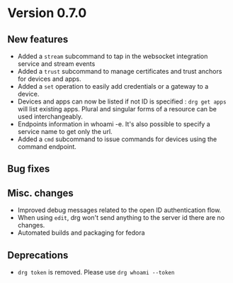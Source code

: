 # Version 0.7.0

## New features
 - Added a `stream` subcommand to tap in the websocket integration service and stream events
 - Added a `trust` subcommand to manage certificates and trust anchors for devices and apps. 
 - Added a `set` operation to easily add credentials or a gateway to a device. 
 - Devices and apps can now be listed if not ID is specified :  `drg get apps` will list existing apps. 
 Plural and singular forms of a resource can be used interchangeably.
 - Endpoints information in whoami -e. It's also possible to specify a service name to get only the url.
 - Added a `cmd` subcommand to issue commands for devices using the command endpoint. 
 
## Bug fixes

## Misc. changes
 - Improved debug messages related to the open ID authentication flow.
 - When using `edit`, drg won't send anything to the server id there are no changes.
 - Automated builds and packaging for fedora
 

## Deprecations
 - `drg token` is removed. Please use `drg whoami --token`
 